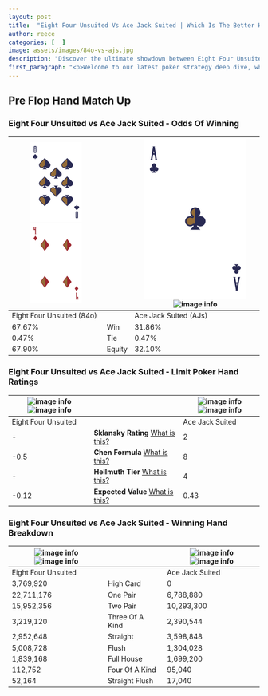 ```yaml
---
layout: post
title:  "Eight Four Unsuited Vs Ace Jack Suited | Which Is The Better Hand In Poker? A Complete Guide"
author: reece
categories: [  ]
image: assets/images/84o-vs-ajs.jpg
description: "Discover the ultimate showdown between Eight Four Unsuited and Ace Jack Suited in poker! Uncover the odds, strategies, and scenarios where one hand triumphs over the other. Get ready to up your poker game with this thrilling analysis."
first_paragraph: "<p>Welcome to our latest poker strategy deep dive, where we're pitting two distinct hands against each other in a high-stakes showdown: Eight Four Unsuited vs Ace Jack Suited.</p><p>In the dynamic world of poker, every decision counts, and knowing which hand holds the upper hand is key to your success at the table.</p><p>In this article, we'll dissect these two hands, explore the scenarios where one dominates the other, and equip you with the knowledge to make strategic choices that can tip the odds in your favor.</p><p>Get ready to unravel the intriguing dynamics of these poker hands and elevate your game to new heights.</p>"
---
```




[comment]: # (sp0)

## Pre Flop Hand Match Up

<div class="table hand-ratings" markdown="1"> 



### Eight Four Unsuited vs Ace Jack Suited - Odds Of Winning


    
| ![image info](assets/images/hand1/8.png) ![image info](assets/images/hand1/4o.png) |  | ![image info](assets/images/hand2/a.png) ![image info](assets/images/hand2/js.png) |
| -------- | -------- | -------- |
| Eight Four Unsuited (84o) |  | Ace Jack Suited (AJs) |
| 67.67% | Win | 31.86% |
| 0.47% | Tie | 0.47% |
| 67.90% | Equity | 32.10% |




[comment]: # (sp1)



### Eight Four Unsuited vs Ace Jack Suited - Limit Poker Hand Ratings


    
| ![image info](https://www.riverpairs.com/assets/images/hand1/8.png) ![image info](https://www.riverpairs.com/assets/images/hand1/4o.png) |  | ![image info](https://www.riverpairs.com/assets/images/hand2/a.png) ![image info](https://www.riverpairs.com/assets/images/hand2/js.png) |
| -------- | -------- | -------- |
| Eight Four Unsuited |  | Ace Jack Suited |
| - | **Sklansky Rating** [What is this?](/sklansky-rating-explained) | 2 |
| -0.5 | **Chen Formula** [What is this?](/chen-formula-explained) | 8 |
| - | **Hellmuth Tier** [What is this?](/Hellmuth-tier-explained) | 4 |
| -0.12 | **Expected Value** [What is this?](/expected-value-explained) | 0.43 |




[comment]: # (sp2)



### Eight Four Unsuited vs Ace Jack Suited - Winning Hand Breakdown


    
| ![image info](https://www.riverpairs.com/assets/images/hand1/8.png) ![image info](https://www.riverpairs.com/assets/images/hand1/4o.png) |  | ![image info](https://www.riverpairs.com/assets/images/hand2/a.png) ![image info](https://www.riverpairs.com/assets/images/hand2/js.png) |
| -------- | -------- | -------- |
| Eight Four Unsuited |  | Ace Jack Suited |
| 3,769,920 | High Card | 0 |
| 22,711,176 | One Pair | 6,788,880 |
| 15,952,356 | Two Pair | 10,293,300 |
| 3,219,120 | Three Of A Kind | 2,390,544 |
| 2,952,648 | Straight | 3,598,848 |
| 5,008,728 | Flush | 1,304,028 |
| 1,839,168 | Full House | 1,699,200 |
| 112,752 | Four Of A Kind | 95,040 |
| 52,164 | Straight Flush | 17,040 |




[comment]: # (sp3)



</div>

[comment]: # (sp4)



[comment]: # (sp5)

